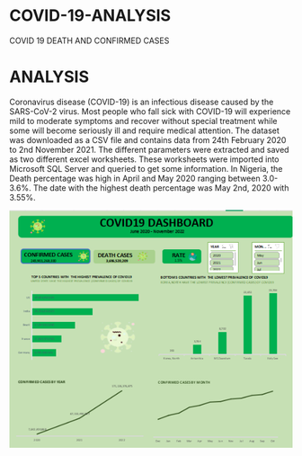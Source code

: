 # COVID-19-ANALYSIS
COVID 19 DEATH AND CONFIRMED CASES
# ANALYSIS 
Coronavirus disease (COVID-19) is an infectious disease caused by the SARS-CoV-2 virus. Most people who fall sick with COVID-19 will experience mild to moderate symptoms and recover without special treatment while some will become seriously ill and require medical attention. The dataset was downloaded as a CSV file and contains data from 24th February 2020 to 2nd November 2021. The different parameters were extracted and saved as two different excel worksheets. These worksheets were imported into Microsoft SQL Server and queried to get some information. In Nigeria, the Death percentage was high in April and May 2020 ranging between 3.0-3.6%. The date with the highest death percentage was May 2nd, 2020 with 3.55%.

![image alt](https://github.com/Esumeifeaka55/COVID-19-ANALYSIS/blob/fdec4a1063be69022f147970294d904cda61c2e3/Screenshot%202025-04-28%20160920.png)
